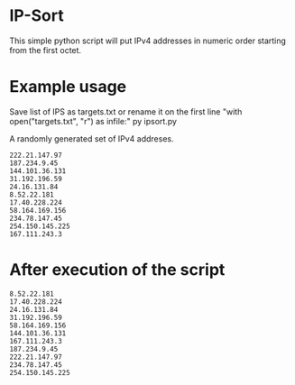 # IP-Sort
This simple python script will put IPv4 addresses in numeric order starting from the first octet.

# Example usage
Save list of IPS as targets.txt or rename it on the first line "with open("targets.txt", "r") as infile:"
py ipsort.py

A randomly generated set of IPv4 addreses.
```
222.21.147.97
187.234.9.45
144.101.36.131
31.192.196.59
24.16.131.84
8.52.22.181
17.40.228.224
58.164.169.156
234.78.147.45
254.150.145.225
167.111.243.3
```

# After execution of the script
```
8.52.22.181
17.40.228.224
24.16.131.84
31.192.196.59
58.164.169.156
144.101.36.131
167.111.243.3
187.234.9.45
222.21.147.97
234.78.147.45
254.150.145.225
```
